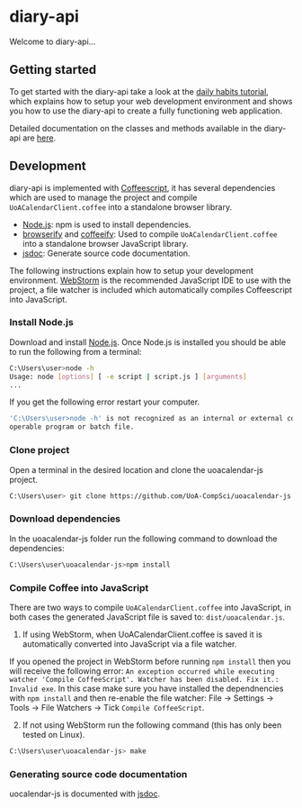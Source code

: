 # diary-api

Welcome to diary-api...

## Getting started

To get started with the diary-api take a look at the [daily habits tutorial](https://github.com/jdddog/daily-habits/wiki), which explains how to setup your web development environment and shows you how to use the diary-api to create a fully functioning web application.

Detailed documentation on the classes and methods available in the diary-api are [here](http://jdddog.github.io/diary-api/).

## Development

diary-api is implemented with [Coffeescript](http://coffeescript.org/), it has several dependencies which are used to manage the project and compile `UoACalendarClient.coffee` into a standalone browser library.

* [Node.js](https://nodejs.org/en/): npm is used to install dependencies.
* [browserify](http://browserify.org/) and [coffeeify](https://www.npmjs.com/package/coffeeify): Used to compile `UoACalendarClient.coffee` into a standalone browser JavaScript library.
* [jsdoc](http://usejsdoc.org/): Generate source code documentation.

The following instructions explain how to setup your development environment. [WebStorm](https://www.jetbrains.com/webstorm/) is the recommended JavaScript IDE to use with the project, a file watcher is included which automatically compiles Coffeescript into JavaScript.

### Install Node.js

Download and install [Node.js](https://nodejs.org/en/). Once Node.js is installed you should be able to run the following from a terminal:

```bash
C:\Users\user>node -h
Usage: node [options] [ -e script | script.js ] [arguments]
...
```
If you get the following error restart your computer.

```bash
'C:\Users\user>node -h' is not recognized as an internal or external command,
operable program or batch file.
```

### Clone project
Open a terminal in the desired location and clone the uoacalendar-js project.

```bash
C:\Users\user> git clone https://github.com/UoA-CompSci/uoacalendar-js.git
```

### Download dependencies
In the uoacalendar-js folder run the following command to download the dependencies:

```bash
C:\Users\user\uoacalendar-js>npm install
```

### Compile Coffee into JavaScript

There are two ways to compile `UoACalendarClient.coffee` into JavaScript, in both cases the generated JavaScript file is saved to: `dist/uoacalendar.js`.

1) If using WebStorm, when UoACalendarClient.coffee is saved it is automatically converted into JavaScript via a file watcher. 

If you opened the project in WebStorm before running `npm install` then you will receive the following error: `An exception occurred while executing watcher 'Compile CoffeeScript'. Watcher has been disabled. Fix it.: Invalid exe`. In this case make sure you have installed the dependnencies with `npm install` and then re-enable the file watcher: File -> Settings -> Tools -> File Watchers -> Tick `Compile CoffeeScript`.

2) If not using WebStorm run the following command (this has only been tested on Linux).

```bash
C:\Users\user\uoacalendar-js> make
```

### Generating source code documentation

uocalendar-js is documented with [jsdoc](http://usejsdoc.org/).




